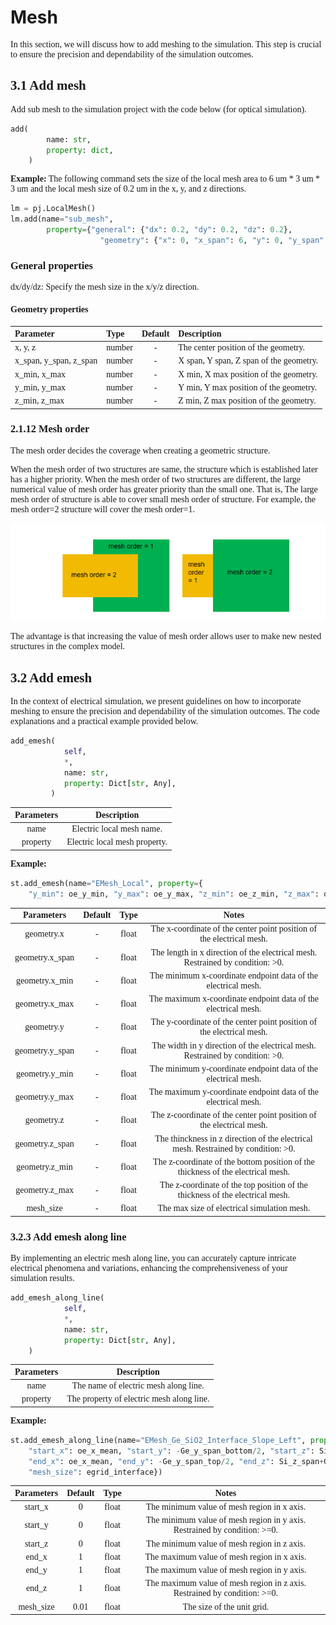 
# Mesh

<font face = "Calibri">

<div class="text-justify">

In this section, we will discuss how to add meshing to the simulation. This step is crucial to ensure the precision and dependability of the simulation outcomes.

## 3.1 Add mesh

Add sub mesh to the simulation project with the code below (for optical simulation).

```python
add(
        name: str,
        property: dict,
    )
```

**Example:**
The following command sets the size of the local mesh area to 6 um * 3 um * 3 um and the local mesh size of 0.2 um in the x, y, and z directions.

```python
lm = pj.LocalMesh()
lm.add(name="sub_mesh",
        property={"general": {"dx": 0.2, "dy": 0.2, "dz": 0.2},
                    "geometry": {"x": 0, "x_span": 6, "y": 0, "y_span":3, "z": 0, "z_span": 3 } } )
```

### General properties
 dx/dy/dz: Specify the mesh size in the x/y/z direction.

#### Geometry properties
| Parameter                | Type    | Default   | Description        |
|:---------------|:--------|:----------:|:----------------------|
|  x, y, z               | number  |     -    | The center position of the geometry. |
|  x_span, y_span, z_span         | number  |     -   | X span, Y span, Z span of the geometry. |
|  x_min, x_max           | number  |     -     | X min, X max position of the geometry. |
|  y_min, y_max           | number  |     -     | Y min, Y max position of the geometry. |
|  z_min, z_max           | number  |     -     | Z min, Z max position of the geometry. |

### 2.1.12 Mesh order

The mesh order decides the coverage when creating a geometric structure.

When the mesh order of two structures are same, the structure which is established later has a higher priority. When the mesh order of two structures are different, the large numerical value of mesh order has greater priority than the small one. That is, The large mesh order of structure is able to cover small mesh order of structure.
For example, the mesh order=2 structure will cover the mesh order=1.

![](../../../static/img/SDK/structure/mesh_order.png)

The advantage is that increasing the value of mesh order allows user to make new nested structures in the complex model.


## 3.2 Add emesh

In the context of electrical simulation, we present guidelines on how to incorporate meshing to ensure the precision and dependability of the simulation outcomes. The code explanations and a practical example provided below.

```python
add_emesh(
            self,
            *,
            name: str,
            property: Dict[str, Any],
    	 )
```

| **Parameters** |          Description          |
| :------------: | :---------------------------: |
|      name      |   Electric local mesh name.   |
|    property    | Electric local mesh property. |

**Example:**

```python
st.add_emesh(name="EMesh_Local", property={
    "y_min": oe_y_min, "y_max": oe_y_max, "z_min": oe_z_min, "z_max": oe_z_max, "mesh_size": egrid_local})
```

| **Parameters** | Default | Type  |                 Notes                  |
| :------------: | :-----: | :---: | :------------------------------------: |
|     geometry.x      |    -     |  float   |  The x-coordinate of the center point position of the electrical mesh.    |
|   geometry.x_span   |    -     |  float   | The length in x direction of the electrical mesh. Restrained by condition: >0.  |
|   geometry.x_min    |    -     |  float   | The minimum x-coordinate endpoint data of the electrical mesh.      |
|   geometry.x_max    |     -    |  float   |  The maximum x-coordinate endpoint data of the electrical mesh.     |
|     geometry.y      |    -     |  float   |  The y-coordinate of the center point position of the electrical mesh.      |
|   geometry.y_span   |    -     |  float   | The width in y direction of the electrical mesh. Restrained by condition: >0.  |
|   geometry.y_min    |    -     |  float   |The minimum y-coordinate endpoint data of the electrical mesh.       |
|   geometry.y_max    |     -    |  float   |  The maximum y-coordinate endpoint data of the electrical mesh.      |
|     geometry.z      |    -     |  float   |   The z-coordinate of the center point position of the electrical mesh.    |
|   geometry.z_span   |    -     |  float   | The thinckness in z direction of the electrical mesh. Restrained by condition: >0.  |
|   geometry.z_min    |     -    |  float   |The z-coordinate of the bottom position of the thickness of the electrical mesh.      |
|   geometry.z_max    |     -    |  float   |  The z-coordinate of the top position of the thickness of the electrical mesh.     |
|   mesh_size    |       -  | float | The max size of electrical simulation mesh. |



### 3.2.3 Add emesh along line

By implementing an electric mesh along line, you can accurately capture intricate electrical phenomena and variations, enhancing the comprehensiveness of your simulation results.

```python
add_emesh_along_line(
            self,
            *,
            name: str,
            property: Dict[str, Any],
    )
```

| **Parameters** |             Description             |
| :------------: | :---------------------------------: |
|      name      |   The name of electric mesh along line.   |
|    property    | The property of electric mesh along line. |

**Example:**

```python
st.add_emesh_along_line(name="EMesh_Ge_SiO2_Interface_Slope_Left", property={
    "start_x": oe_x_mean, "start_y": -Ge_y_span_bottom/2, "start_z": Si_z_span,
    "end_x": oe_x_mean, "end_y": -Ge_y_span_top/2, "end_z": Si_z_span+Ge_z_span,
    "mesh_size": egrid_interface})
```

| Parameters | Default | Type  |             Notes             |
| :------------: | :-----: | :---: | :---------------------------: |
|    start_x     |    0    | float |  The minimum value of mesh region in x axis. |
|    start_y     |    0    | float | The minimum value of mesh region in y axis. Restrained by condition: >=0. |
|    start_z     |    0    | float | The minimum value of mesh region in z axis.   |
|     end_x      |    1    | float | The maximum value of mesh region in x axis.   |
|     end_y      |    1    | float | The maximum value of mesh region in y axis.   |
|     end_z      |    1    | float | The maximum value of mesh region in z axis.  Restrained by condition: >=0. |
|   mesh_size    |  0.01   | float |  The size of the unit grid.     |


</div>

</font>